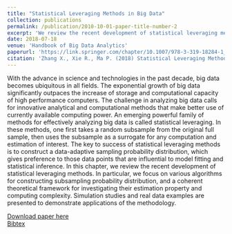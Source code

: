 ```yaml
---
title: "Statistical Leveraging Methods in Big Data"
collection: publications
permalink: /publication/2010-10-01-paper-title-number-2
excerpt: 'We review the recent development of statistical leveraging methods.'
date: 2018-07-18
venue: 'Handbook of Big Data Analytics'
paperurl: 'https://link.springer.com/chapter/10.1007/978-3-319-18284-1_3'
citation: 'Zhang X., Xie R., Ma P. (2018) Statistical Leveraging Methods in Big Data. In: Härdle W., Lu HS., Shen X. (eds) Handbook of Big Data Analytics. Springer Handbooks of Computational Statistics. Springer, Cham'
---
```

With the advance in science and technologies in the past decade, big data becomes ubiquitous in all fields. The exponential growth of big data significantly outpaces the increase of storage and computational capacity of high performance computers. The challenge in analyzing big data calls for innovative analytical and computational methods that make better use of currently available computing power. An emerging powerful family of methods for effectively analyzing big data is called statistical leveraging. In these methods, one first takes a random subsample from the original full sample, then uses the subsample as a surrogate for any computation and estimation of interest. The key to success of statistical leveraging methods is to construct a data-adaptive sampling probability distribution, which gives preference to those data points that are influential to model fitting and statistical inference. In this chapter, we review the recent development of statistical leveraging methods. In particular, we focus on various algorithms for constructing subsampling probability distribution, and a coherent theoretical framework for investigating their estimation property and computing complexity. Simulation studies and real data examples are presented to demonstrate applications of the methodology.

[Download paper here](http://ruixie7.github.io/files/Zhang2018_Chapter_StatisticalLeveragingMethodsIn.pdf)  
 [Bibtex](http://ruixie7.github.io/files/Zhang2018.bib)

